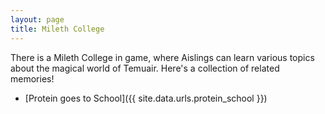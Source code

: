 ```yaml
---
layout: page
title: Mileth College
---
```


There is a Mileth College in game, where Aislings can learn various topics about the magical world of Temuair. Here's a collection of related memories!


- [Protein goes to School]({{ site.data.urls.protein_school }})